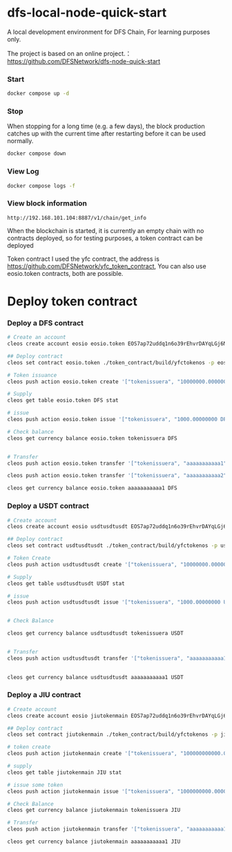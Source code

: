 # dfs-local-node-quick-start

A local development environment for DFS Chain, For learning purposes only.

The project is based on an online project.：https://github.com/DFSNetwork/dfs-node-quick-start

### Start
```sh
docker compose up -d
```

### Stop
When stopping for a long time (e.g. a few days), the block production catches up with the current time after restarting before it can be used normally.
```sh
docker compose down
```

### View Log
```sh
docker compose logs -f
```

### View block information
```
http://192.168.101.104:8887/v1/chain/get_info
```

When the blockchain is started, it is currently an empty chain with no contracts deployed, so for testing purposes, a token contract can be deployed

Token contract I used the yfc contract, the address is https://github.com/DFSNetwork/yfc_token_contract, You can also use eosio.token contracts, both are possible.

# Deploy token contract
###  Deploy a DFS contract
```sh
# Create an account
cleos create account eosio eosio.token EOS7ap72uddq1n6o39rEhvrDAYqLGj6NSVdv8wkNvB3FAZeWfpFAJ

## Deploy contract
cleos set contract eosio.token ./token_contract/build/yfctokenos -p eosio.token

# Token issuance
cleos push action eosio.token create '["tokenissuera", "10000000.00000000 DFS"]' -p eosio.token@active

# Supply 
cleos get table eosio.token DFS stat

# issue
cleos push action eosio.token issue '["tokenissuera", "1000.00000000 DFS", "initial issue"]' -p tokenissuera@active

# Check balance
cleos get currency balance eosio.token tokenissuera DFS


# Transfer
cleos push action eosio.token transfer '["tokenissuera", "aaaaaaaaaaa1", "50.00000000 DFS", "transfer"]' -p tokenissuera@active

cleos push action eosio.token transfer '["tokenissuera", "aaaaaaaaaaa2", "500.00000000 DFS", "transfer"]' -p tokenissuera@active

cleos get currency balance eosio.token aaaaaaaaaaa1 DFS
```

### Deploy a USDT contract
```sh
# Create account
cleos create account eosio usdtusdtusdt EOS7ap72uddq1n6o39rEhvrDAYqLGj6NSVdv8wkNvB3FAZeWfpFAJ

## Deploy contract
cleos set contract usdtusdtusdt ./token_contract/build/yfctokenos -p usdtusdtusdt

# Token Create
cleos push action usdtusdtusdt create '["tokenissuera", "10000000.00000000 USDT"]' -p usdtusdtusdt@active

# Supply
cleos get table usdtusdtusdt USDT stat

# issue
cleos push action usdtusdtusdt issue '["tokenissuera", "1000.00000000 USDT", "initial issue"]' -p tokenissuera@active


# Check Balance

cleos get currency balance usdtusdtusdt tokenissuera USDT


# Transfer
cleos push action usdtusdtusdt transfer '["tokenissuera", "aaaaaaaaaaa1", "500.00000000 USDT", "transfer"]' -p tokenissuera@active

  
cleos get currency balance usdtusdtusdt aaaaaaaaaaa1 USDT

```

### Deploy a JIU contract

```sh
# Create account
cleos create account eosio jiutokenmain EOS7ap72uddq1n6o39rEhvrDAYqLGj6NSVdv8wkNvB3FAZeWfpFAJ

## Deploy contract
cleos set contract jiutokenmain ./token_contract/build/yfctokenos -p jiutokenmain

# token create
cleos push action jiutokenmain create '["tokenissuera", "100000000000.0000 JIU"]' -p jiutokenmain@active

# supply
cleos get table jiutokenmain JIU stat

# issue some token
cleos push action jiutokenmain issue '["tokenissuera", "1000000000.0000 JIU", "initial issue"]' -p tokenissuera@active

# Check Balance
cleos get currency balance jiutokenmain tokenissuera JIU

# Transfer
cleos push action jiutokenmain transfer '["tokenissuera", "aaaaaaaaaaa1", "50000000.0000 JIU", "transfer"]' -p tokenissuera@active

cleos get currency balance jiutokenmain aaaaaaaaaaa1 JIU
```